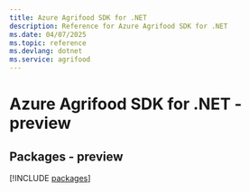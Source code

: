 ```yaml
---
title: Azure Agrifood SDK for .NET
description: Reference for Azure Agrifood SDK for .NET
ms.date: 04/07/2025
ms.topic: reference
ms.devlang: dotnet
ms.service: agrifood
---
```

# Azure Agrifood SDK for .NET - preview
## Packages - preview
[!INCLUDE [packages](agrifood-index.md)]